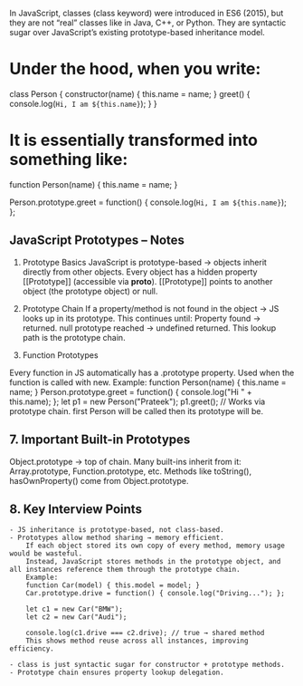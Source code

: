 In JavaScript, classes (class keyword) were introduced in ES6 (2015), but they are not “real” classes like in Java, C++, or Python. They are syntactic sugar over JavaScript’s existing prototype-based inheritance model.

# Under the hood, when you write:

class Person {
  constructor(name) {
    this.name = name;
  }
  greet() {
    console.log(`Hi, I am ${this.name}`);
  }
}

# It is essentially transformed into something like:

function Person(name) {
  this.name = name;
}

Person.prototype.greet = function() {
  console.log(`Hi, I am ${this.name}`);
};

## JavaScript Prototypes – Notes
1. Prototype Basics
JavaScript is prototype-based → objects inherit directly from other objects.
Every object has a hidden property [[Prototype]] (accessible via __proto__).
[[Prototype]] points to another object (the prototype object) or null.

2. Prototype Chain
If a property/method is not found in the object → JS looks up in its prototype.
This continues until:
Property found → returned.
null prototype reached → undefined returned.
This lookup path is the prototype chain.

3. Function Prototypes

Every function in JS automatically has a .prototype property.
Used when the function is called with new.
Example:
function Person(name) {
  this.name = name;
}
Person.prototype.greet = function() {
  console.log("Hi " + this.name);
};
let p1 = new Person("Prateek");
p1.greet(); // Works via prototype chain. first Person will be called then its prototype will be.

## 7. Important Built-in Prototypes
Object.prototype → top of chain.
Many built-ins inherit from it: Array.prototype, Function.prototype, etc.
Methods like toString(), hasOwnProperty() come from Object.prototype.
## 8. Key Interview Points
    - JS inheritance is prototype-based, not class-based.
    - Prototypes allow method sharing → memory efficient.
        If each object stored its own copy of every method, memory usage would be wasteful.
        Instead, JavaScript stores methods in the prototype object, and all instances reference them through the prototype chain.
        Example:
        function Car(model) { this.model = model; }
        Car.prototype.drive = function() { console.log("Driving..."); };

        let c1 = new Car("BMW");
        let c2 = new Car("Audi");

        console.log(c1.drive === c2.drive); // true → shared method
        This shows method reuse across all instances, improving efficiency.

    - class is just syntactic sugar for constructor + prototype methods.
    - Prototype chain ensures property lookup delegation.
